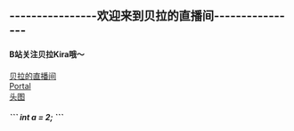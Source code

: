 <h2>----------------欢迎来到贝拉的直播间----------------</h2>
<h4>B站关注贝拉Kira哦～</h4>
<a href="https://live.bilibili.com/22632424?broadcast_type=0&is_room_feed=1&spm_id_from=333.999.0.0">贝拉的直播间</a>
<br>
<a href="AnotherMarkdown.md">Portal</a>
<br>
<a href="https://i2.hdslb.com/bfs/face/668af440f8a8065743d3fa79cfa8f017905d0065.jpg@240w_240h_1c_1s.webp">头图</a>
<h5>
  ```
    int a = 2;
  ```
  
  
  </h5>
